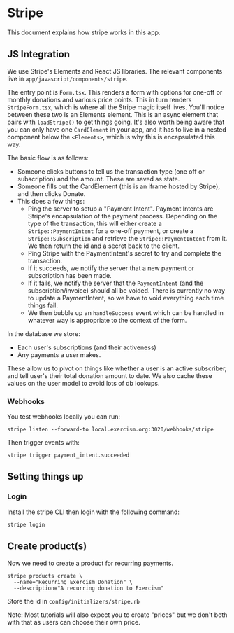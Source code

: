 # Stripe

This document explains how stripe works in this app.

## JS Integration

We use Stripe's Elements and React JS libraries.
The relevant components live in `app/javascript/components/stripe`.

The entry point is `Form.tsx`.
This renders a form with options for one-off or monthly donations and various price points.
This in turn renders `StripeForm.tsx`, which is where all the Stripe magic itself lives.
You'll notice between these two is an Elements element.
This is an async element that pairs with `loadStripe()` to get things going.
It's also worth being aware that you can only have one `CardElement` in your app, and it has to live in a nested component below the `<Elements>`, which is why this is encapsulated this way.

The basic flow is as follows:

- Someone clicks buttons to tell us the transaction type (one off or subscription) and the amount. These are saved as state.
- Someone fills out the CardElement (this is an iframe hosted by Stripe), and then clicks Donate.
- This does a few things:
  - Ping the server to setup a "Payment Intent".
    Payment Intents are Stripe's encapsulation of the payment process.
    Depending on the type of the transaction, this will either create a `Stripe::PaymentIntent` for a one-off payment, or create a `Stripe::Subscription` and retrieve the `Stripe::PaymentIntent` from it.
    We then return the id and a secret back to the client.
  - Ping Stripe with the PaymentIntent's secret to try and complete the transaction.
  - If it succeeds, we notify the server that a new payment or subscription has been made.
  - If it fails, we notify the server that the `PaymentIntent` (and the subscription/invoice) should all be voided.
    There is currently no way to update a PaymentIntent, so we have to void everything each time things fail.
  - We then bubble up an `handleSuccess` event which can be handled in whatever way is appropriate to the context of the form.

In the database we store:

- Each user's subscriptions (and their activeness)
- Any payments a user makes.

These allow us to pivot on things like whether a user is an active subscriber, and tell user's their total donation amount to date.
We also cache these values on the user model to avoid lots of db lookups.

### Webhooks

You test webhooks locally you can run:

```
stripe listen --forward-to local.exercism.org:3020/webhooks/stripe
```

Then trigger events with:

```
stripe trigger payment_intent.succeeded
```

## Setting things up

### Login

Install the stripe CLI then login with the following command:

```
stripe login
```

## Create product(s)

Now we need to create a product for recurring payments.

```
stripe products create \
  --name="Recurring Exercism Donation" \
  --description="A recurring donation to Exercism"
```

Store the id in `config/initializers/stripe.rb`

Note: Most tutorials will also expect you to create "prices" but we don't both with that as users can choose their own price.
